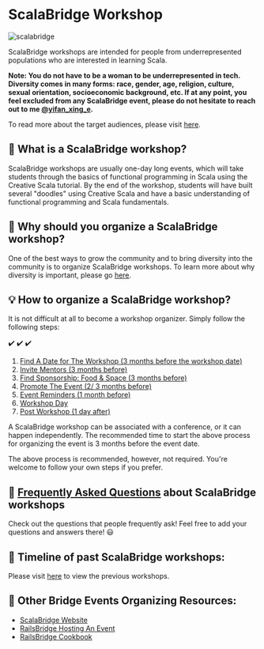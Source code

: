 # ScalaBridge Workshop

![scalabridge](./images/ScalaBridge.jpg)

ScalaBridge workshops are intended for people from underrepresented populations who are interested in learning Scala.

**Note: You do not have to be a woman to be underrepresented in tech. Diversity comes in many forms: race, gender, age, religion, culture, sexual orientation, socioeconomic background, etc. If at any point, you feel excluded from any ScalaBridge event, please do not hesitate to reach out to me [@yifan_xing_e](https://twitter.com/yifan_xing_e).**

To read more about the target audiences, please visit [here](./who-can-attend.md).


## :balloon: What is a ScalaBridge workshop?
ScalaBridge workshops are usually one-day long events, which will take students through the basics of functional programming in Scala using the Creative Scala tutorial. By the end of the workshop, students will have built several "doodles" using Creative Scala and have a basic understanding of functional programming and Scala fundamentals.


## :low_brightness: Why should you organize a ScalaBridge workshop?
One of the best ways to grow the community and to bring diversity into the community is to organize ScalaBridge workshops. To learn more about why diversity is important, please go [here](./why-diversity.md).


## :bulb: How to organize a ScalaBridge workshop?
It is not difficult at all to become a workshop organizer. Simply follow the following steps:

:heavy_check_mark: :heavy_check_mark: :heavy_check_mark:

1. [ Find A Date for The Workshop (3 months before the workshop date) ](/organize-a-workshop/find-date.md)
2. [ Invite Mentors (3 months before) ](/organize-a-workshop/invite-mentors.md)
3. [ Find Sponsorship: Food & Space (3 months before) ](/organize-a-workshop/sponsorship.md)
4. [ Promote The Event (2/ 3 months before) ](/organize-a-workshop/promote-workshop.md)
5. [ Event Reminders (1 month before) ](/organize-a-workshop/event-reminders.md)
6. [ Workshop Day ](/organize-a-workshop/workshop-day.md)
7. [ Post Workshop (1 day after) ](/organize-a-workshop/post-workshop.md)



A ScalaBridge workshop can be associated with a conference, or it can happen independently. The recommended time to start the above process for organizing the event is 3 months before the event date.

The above process is recommended, however, not required. You're welcome to follow your own steps if you prefer.


## :book: [Frequently Asked Questions](./organize-a-workshop/faq.md) about ScalaBridge workshops
Check out the questions that people frequently ask! Feel free to add your questions and answers there! :smiley:


## :scroll: Timeline of past ScalaBridge workshops:
Please visit [here](./past-scalabridge-workshops.md) to view the previous workshops.


## :ledger: Other Bridge Events Organizing Resources:
- [ScalaBridge Website](http://www.scalabridge.org/)
- [RailsBridge Hosting An Event](http://www.railsbridge.org/help/host)
- [RailsBridge Cookbook](https://github.com/railsbridge/docs/wiki/Cookbook)
